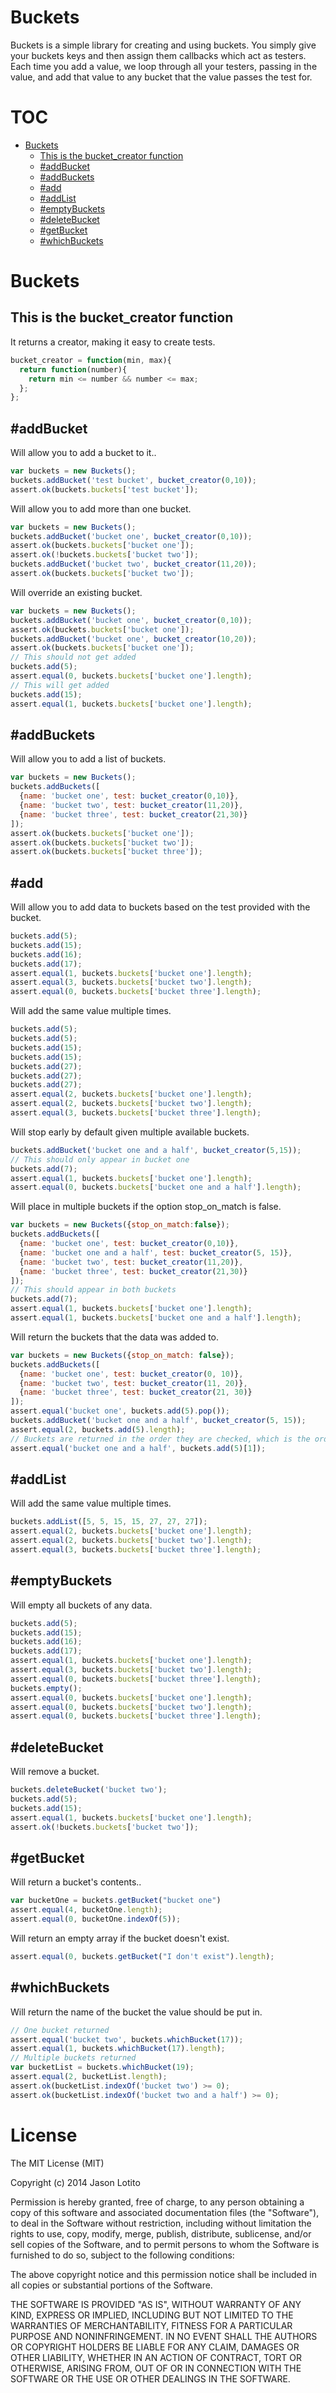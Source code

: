 # Buckets

Buckets is a simple library for creating and using buckets.  You simply give your buckets keys and then assign them
callbacks which act as testers.  Each time you add a value, we loop through all your testers, passing in the value, and
add that value to any bucket that the value passes the test for.

# TOC
   - [Buckets](#buckets)
     - [This is the bucket_creator function](#buckets-this-is-the-bucket_creator-function)
     - [#addBucket](#buckets-addbucket)
     - [#addBuckets](#buckets-addbuckets)
     - [#add](#buckets-add)
     - [#addList](#buckets-addlist)
     - [#emptyBuckets](#buckets-emptybuckets)
     - [#deleteBucket](#buckets-deletebucket)
     - [#getBucket](#buckets-getbucket)
     - [#whichBuckets](#buckets-whichbuckets)
<a name=""></a>
 
<a name="buckets"></a>
# Buckets
<a name="buckets-this-is-the-bucket_creator-function"></a>
## This is the bucket_creator function
It returns a creator, making it easy to create tests.

```js
bucket_creator = function(min, max){
  return function(number){
    return min <= number && number <= max;
  };
};
```

<a name="buckets-addbucket"></a>
## #addBucket
Will allow you to add a bucket to it..

```js
var buckets = new Buckets();
buckets.addBucket('test bucket', bucket_creator(0,10));
assert.ok(buckets.buckets['test bucket']);
```

Will allow you to add more than one bucket.

```js
var buckets = new Buckets();
buckets.addBucket('bucket one', bucket_creator(0,10));
assert.ok(buckets.buckets['bucket one']);
assert.ok(!buckets.buckets['bucket two']);
buckets.addBucket('bucket two', bucket_creator(11,20));
assert.ok(buckets.buckets['bucket two']);
```

Will override an existing bucket.

```js
var buckets = new Buckets();
buckets.addBucket('bucket one', bucket_creator(0,10));
assert.ok(buckets.buckets['bucket one']);
buckets.addBucket('bucket one', bucket_creator(10,20));
assert.ok(buckets.buckets['bucket one']);
// This should not get added
buckets.add(5);
assert.equal(0, buckets.buckets['bucket one'].length);
// This will get added
buckets.add(15);
assert.equal(1, buckets.buckets['bucket one'].length);
```

<a name="buckets-addbuckets"></a>
## #addBuckets
Will allow you to add a list of buckets.

```js
var buckets = new Buckets();
buckets.addBuckets([
  {name: 'bucket one', test: bucket_creator(0,10)},
  {name: 'bucket two', test: bucket_creator(11,20)},
  {name: 'bucket three', test: bucket_creator(21,30)}
]);
assert.ok(buckets.buckets['bucket one']);
assert.ok(buckets.buckets['bucket two']);
assert.ok(buckets.buckets['bucket three']);
```

<a name="buckets-add"></a>
## #add
Will allow you to add data to buckets based on the test provided with the bucket.

```js
buckets.add(5);
buckets.add(15);
buckets.add(16);
buckets.add(17);
assert.equal(1, buckets.buckets['bucket one'].length);
assert.equal(3, buckets.buckets['bucket two'].length);
assert.equal(0, buckets.buckets['bucket three'].length);
```

Will add the same value multiple times.

```js
buckets.add(5);
buckets.add(5);
buckets.add(15);
buckets.add(15);
buckets.add(27);
buckets.add(27);
buckets.add(27);
assert.equal(2, buckets.buckets['bucket one'].length);
assert.equal(2, buckets.buckets['bucket two'].length);
assert.equal(3, buckets.buckets['bucket three'].length);
```

Will stop early by default given multiple available buckets.

```js
buckets.addBucket('bucket one and a half', bucket_creator(5,15));
// This should only appear in bucket one
buckets.add(7);
assert.equal(1, buckets.buckets['bucket one'].length);
assert.equal(0, buckets.buckets['bucket one and a half'].length);
```

Will place in multiple buckets if the option stop_on_match is false.

```js
var buckets = new Buckets({stop_on_match:false});
buckets.addBuckets([
  {name: 'bucket one', test: bucket_creator(0,10)},
  {name: 'bucket one and a half', test: bucket_creator(5, 15)},
  {name: 'bucket two', test: bucket_creator(11,20)},
  {name: 'bucket three', test: bucket_creator(21,30)}
]);
// This should appear in both buckets
buckets.add(7);
assert.equal(1, buckets.buckets['bucket one'].length);
assert.equal(1, buckets.buckets['bucket one and a half'].length);
```

Will return the buckets that the data was added to.

```js
var buckets = new Buckets({stop_on_match: false});
buckets.addBuckets([
  {name: 'bucket one', test: bucket_creator(0, 10)},
  {name: 'bucket two', test: bucket_creator(11, 20)},
  {name: 'bucket three', test: bucket_creator(21, 30)}
]);
assert.equal('bucket one', buckets.add(5).pop());
buckets.addBucket('bucket one and a half', bucket_creator(5, 15));
assert.equal(2, buckets.add(5).length);
// Buckets are returned in the order they are checked, which is the order they are added
assert.equal('bucket one and a half', buckets.add(5)[1]);
```

<a name="buckets-addlist"></a>
## #addList
Will add the same value multiple times.

```js
buckets.addList([5, 5, 15, 15, 27, 27, 27]);
assert.equal(2, buckets.buckets['bucket one'].length);
assert.equal(2, buckets.buckets['bucket two'].length);
assert.equal(3, buckets.buckets['bucket three'].length);
```

<a name="buckets-emptybuckets"></a>
## #emptyBuckets
Will empty all buckets of any data.

```js
buckets.add(5);
buckets.add(15);
buckets.add(16);
buckets.add(17);
assert.equal(1, buckets.buckets['bucket one'].length);
assert.equal(3, buckets.buckets['bucket two'].length);
assert.equal(0, buckets.buckets['bucket three'].length);
buckets.empty();
assert.equal(0, buckets.buckets['bucket one'].length);
assert.equal(0, buckets.buckets['bucket two'].length);
assert.equal(0, buckets.buckets['bucket three'].length);
```

<a name="buckets-deletebucket"></a>
## #deleteBucket
Will remove a bucket.

```js
buckets.deleteBucket('bucket two');
buckets.add(5);
buckets.add(15);
assert.equal(1, buckets.buckets['bucket one'].length);
assert.ok(!buckets.buckets['bucket two']);
```

<a name="buckets-getbucket"></a>
## #getBucket
Will return a bucket's contents..

```js
var bucketOne = buckets.getBucket("bucket one")
assert.equal(4, bucketOne.length);
assert.equal(0, bucketOne.indexOf(5));
```

Will return an empty array if the bucket doesn't exist.

```js
assert.equal(0, buckets.getBucket("I don't exist").length);
```

<a name="buckets-whichbuckets"></a>
## #whichBuckets
Will return the name of the bucket the value should be put in.

```js
// One bucket returned
assert.equal('bucket two', buckets.whichBucket(17));
assert.equal(1, buckets.whichBucket(17).length);
// Multiple buckets returned
var bucketList = buckets.whichBucket(19);
assert.equal(2, bucketList.length);
assert.ok(bucketList.indexOf('bucket two') >= 0);
assert.ok(bucketList.indexOf('bucket two and a half') >= 0);
```

# License

The MIT License (MIT)

Copyright (c) 2014 Jason Lotito

Permission is hereby granted, free of charge, to any person obtaining a copy
of this software and associated documentation files (the "Software"), to deal
in the Software without restriction, including without limitation the rights
to use, copy, modify, merge, publish, distribute, sublicense, and/or sell
copies of the Software, and to permit persons to whom the Software is
furnished to do so, subject to the following conditions:

The above copyright notice and this permission notice shall be included in
all copies or substantial portions of the Software.

THE SOFTWARE IS PROVIDED "AS IS", WITHOUT WARRANTY OF ANY KIND, EXPRESS OR
IMPLIED, INCLUDING BUT NOT LIMITED TO THE WARRANTIES OF MERCHANTABILITY,
FITNESS FOR A PARTICULAR PURPOSE AND NONINFRINGEMENT. IN NO EVENT SHALL THE
AUTHORS OR COPYRIGHT HOLDERS BE LIABLE FOR ANY CLAIM, DAMAGES OR OTHER
LIABILITY, WHETHER IN AN ACTION OF CONTRACT, TORT OR OTHERWISE, ARISING FROM,
OUT OF OR IN CONNECTION WITH THE SOFTWARE OR THE USE OR OTHER DEALINGS IN
THE SOFTWARE.
